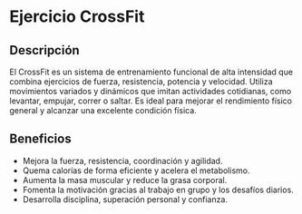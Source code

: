  
# Ejercicio CrossFit

## Descripción  
El CrossFit es un sistema de entrenamiento funcional de alta intensidad que combina ejercicios de fuerza, resistencia, potencia y velocidad. Utiliza movimientos variados y dinámicos que imitan actividades cotidianas, como levantar, empujar, correr o saltar. Es ideal para mejorar el rendimiento físico general y alcanzar una excelente condición física.
## Beneficios  
- Mejora la fuerza, resistencia, coordinación y agilidad.  
- Quema calorías de forma eficiente y acelera el metabolismo.  
- Aumenta la masa muscular y reduce la grasa corporal.  
- Fomenta la motivación gracias al trabajo en grupo y los desafíos diarios.  
- Desarrolla disciplina, superación personal y confianza.